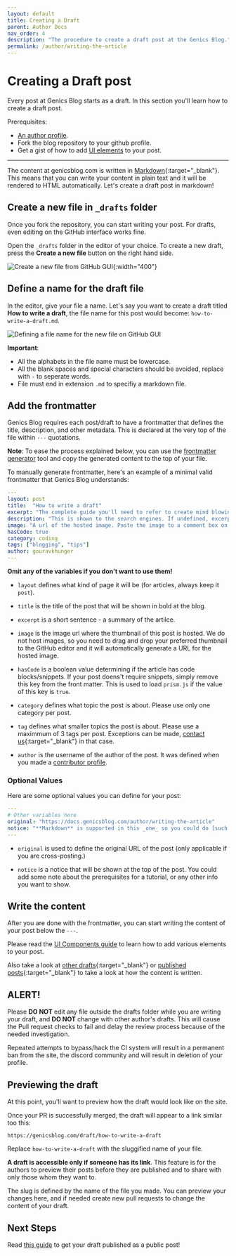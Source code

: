 ```yaml
---
layout: default
title: Creating a Draft
parent: Author Docs
nav_order: 4
description: "The procedure to create a draft post at the Genics Blog."
permalink: /author/writing-the-article
---
```


# Creating a Draft post

Every post at Genics Blog starts as a draft. In this section you'll learn how to create a draft post.

Prerequisites:
- [An author profile](/author/configure-your-profile).
- Fork the blog repository to your github profile.
- Get a gist of how to add [UI elements](/author/ui-components) to your post.

---

The content at genicsblog.com is written in [Markdown](https://en.wikipedia.org/wiki/Markdown){:target="_blank"}. This means that you can write your content in plain text and it will be rendered to HTML automatically. Let's create a draft post in markdown!

## Create a new file in `_drafts` folder

Once you fork the repository, you can start writing your post. For drafts, even editing on the GitHub interface works fine.

Open the `_drafts` folder in the editor of your choice. To create a new draft, press the **Create a new file** button on the right hand side.

![Create a new file from GitHub GUI](https://user-images.githubusercontent.com/46792249/147846679-b9c5b35b-f9e5-4cfc-9d20-e2a028df750f.png){:width="400"}

## Define a name for the draft file

In the editor, give your file a name. Let's say you want to create a draft titled **How to write a draft**, the file name for this post would become: `how-to-write-a-draft.md`.

![Defining a file name for the new file on GitHub GUI](https://user-images.githubusercontent.com/46792249/147846741-19007d50-9fb3-47f0-b52b-e8997da109e7.png)

**Important**:
- All the alphabets in the file name must be lowercase.
- All the blank spaces and special characters should be avoided, replace with `-` to seperate words.
- File must end in extension `.md` to specifiy a markdown file.

## Add the frontmatter

Genics Blog requires each post/draft to have a frontmatter that defines the title, description, and other metadata. This is declared at the very top of the file within `---` quotations.

**Note**: To ease the process explained below, you can use the [frontmatter generator](https://genicsblog.com/tool/frontmatter-generator) tool and copy the generated content to the top of your file.

To manually generate frontmatter, here's an example of a minimal valid frontmatter that Genics Blog understands:

```yml
---
layout: post
title:  "How to write a draft"
excerpt: "The complete guide you'll need to refer to create mind blowing drafts."
description: "This is shown to the search engines. If undefined, excerpt is used as the description."
image: "A url of the hosted image. Paste the image to a comment box on GitHub issues to generate a link quickly."
hasCode: true
category: coding
tags: ["blogging", "tips"]
author: gouravkhunger
---
```

**Omit any of the variables if you don't want to use them!**

- `layout` defines what kind of page it will be (for articles, always keep it `post`).

- `title` is the title of the post that will be shown in bold at the blog.

- `excerpt` is a short sentence - a summary of the artilce.

- `image` is the image url where the thumbnail of this post is hosted. We do not host images, so you need to drag and drop your preferred thumbnail to the GitHub editor and it will automatically generate a URL for the hosted image.

- `hasCode` is a boolean value determining if the article has code blocks/snippets. If your post doens't require snippets, simply remove this key from the front matter. This is used to load `prism.js` if the value of this key is `true`.

- `category` defines what topic the post is about. Please use only one category per post.

- `tag` defines what smaller topics the post is about. Please use a maximmum of 3 tags per post. Exceptions can be made, [contact us](https://genicsblog.com/contact){:target="_blank"} in that case.

- `author` is the username of the author of the post. It was defined when you made a [contributor profile](/getting-started#make-a-contributor-profile).

### Optional Values

Here are some optional values you can define for your post:

```yml
---
# Other variables here
original: "https://docs.genicsblog.com/author/writing-the-article"
notice: "**Markdown** is supported in this _one_ so you could do [such things](https://genicsblog.com)!"
---
```

- `original` is used to define the original URL of the post (only applicable if you are cross-posting.)

- `notice` is a notice that will be shown at the top of the post. You could add some note about the prerequisites for a tutorial, or any other info you want to show.

## Write the content

After you are done with the frontmatter, you can start writing the content of your post below the `---`.

Please read the [UI Components guide](/author/ui-components) to learn how to add various elements to your post.

Also take a look at [other drafts](https://github.com/genicsblog/genicsblog.com/tree/main/_drafts){:target="_blank"} or [published posts](https://github.com/genicsblog/genicsblog.com/tree/main/_posts){:target="_blank"} to take a look at how the content is written.

## ALERT!

Please **DO NOT** edit any file outside the drafts folder while you are writing your draft, and **DO NOT** change with other author's drafts. This will cause the Pull request checks to fail and delay the review process because of the needed investigation.

Repeated attempts to bypass/hack the CI system will result in a permanent ban from the site, the discord community and will result in deletion of your profile.

## Previewing the draft

At this point, you'll want to preview how the draft would look like on the site.

Once your PR is successfully merged, the draft will appear to a link similar too this:

```
https://genicsblog.com/draft/how-to-write-a-draft
```

Replace `how-to-write-a-draft` with the sluggified name of your file.

**A draft is accessible only if someone has its link**. This feature is for the authors to preview their posts before they are published and to share with only those whom they want to.

The slug is defined by the name of the file you made. You can preview your changes here, and if needed create new pull requests to change the content of your draft.

## Next Steps

Read [this guide](/author/publishing-the-post) to get your draft published as a public post!
